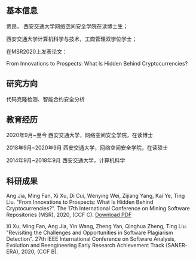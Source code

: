 ## 基本信息

贾昂， 西安交通大学网络空间安全学院在读博士生；

西安交通大学计算机科学与技术，工商管理双学位学士；

在MSR2020上发表论文：

From Innovations to Prospects: What Is Hidden Behind Cryptocurrencies?



## 研究方向

代码克隆检测、智能合约安全分析



## 教育经历

2020年9月~至今      西安交通大学，网络空间安全学院，在读博士

2018年9月~2020年9月 西安交通大学，网络空间安全学院，在读硕士

2014年9月~2018年9月 西安交通大学，计算机科学



## 科研成果

Ang Jia, Ming Fan, Xi Xu, Di Cui, Wenying Wei, Zijiang Yang, Kai Ye, Ting Liu. "From Innovations to Prospects: What Is Hidden Behind Cryptocurrencies?". The 17th International Conference on Mining Software Repositories (MSR), 2020, (CCF C). <a href="https://github.com/island255/MSR2020_cryptocurrency/blob/master/From%20Innovations%20to%20Prospects%20What%20Is%20Hidden%20Behind%20Cryptocurrencies.pdf">Download PDF</a>


Xi Xu, Ming Fan, Ang Jia, Yin Wang, Zheng Yan, Qinghua Zheng, Ting Liu. "Revisiting the Challenges and Opportunities in Software Plagiarism Detection". 27th IEEE International Conference on Software Analysis, Evolution and Reengineering Early Research Achievement Track (SANER-ERA), 2020, (CCF B).


